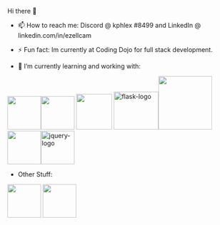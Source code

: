  Hi there 👋

- 📫 How to reach me: Discord @ kphlex #8499 and LinkedIn @ linkedin.com/in/ezellcam

- ⚡ Fun fact: Im currently at Coding Dojo for full stack development. 

- 🌱 I’m currently learning and working with:

<img src="https://user-images.githubusercontent.com/120676188/216799805-c3fe5f87-843b-4df4-b55d-c2e59733d1fa.svg" width="75" height="75"><img src="https://user-images.githubusercontent.com/120676188/216799840-590d6bd2-5863-4da0-a89d-af83e62b2a3f.svg" width="75" height="75"> <img src="https://user-images.githubusercontent.com/120676188/216799949-28bdee39-78d7-4cb8-b955-d1c29369aa59.svg" width="80" height="80"> <img alt="flask-logo" src="https://user-images.githubusercontent.com/120676188/216800340-980759e7-7d62-4be2-a336-c505c137d944.png" width="100" height="85"><img src="https://user-images.githubusercontent.com/120676188/216799972-6a8dddfb-1ae5-4e30-a3af-9cf71c8f65c9.svg" width="120" height="120"> <img src="https://user-images.githubusercontent.com/120676188/216800039-90a3b7ca-7f02-4542-aecf-ab5272186207.svg" width="75" height="75"><img alt="jquery-logo" src="https://user-images.githubusercontent.com/120676188/216800442-5a56e135-2f1a-41b0-9cdb-dd37ceb968e3.png" width="75" height="75">




- Other Stuff:
 
 <img src="https://user-images.githubusercontent.com/120676188/216800688-da394163-68ae-4eff-aa65-6cc9e105626f.svg" width="75" height="75"> <img src="https://user-images.githubusercontent.com/120676188/216800862-c6d8e4d5-c0f9-4cec-8e9f-1e1e5492e76a.svg" width="75" height="75">
